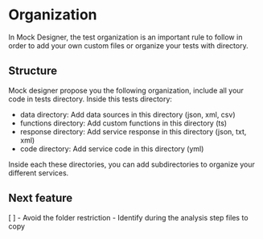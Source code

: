 # Organization
In Mock Designer, the test organization is an important rule to follow in order to add your own custom files or organize your tests with directory.

## Structure
Mock designer propose you the following organization, include all your code in tests directory.
Inside this tests directory:
* data directory: Add data sources in this directory (json, xml, csv)
* functions directory: Add custom functions in this directory (ts)
* response directory: Add service response in this directory (json, txt, xml)
* code directory: Add service code in this directory (yml)

Inside each these directories, you can add subdirectories to organize your different services.

## Next feature

[ ] - Avoid the folder restriction - Identify during the analysis step files to copy